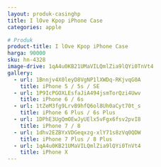 ```yaml
---
layout: produk-casinghp
title: I lOve Kpop iPhone Case
categories: apple

# Produk
product-title: I lOve Kpop iPhone Case
harga: 90000
sku: hn-4328
image-drive: 1qA4u0KB21UMaVILQmlZia9lQYi0TnVt4
gallery:
  - url: 1Bnnjv4X0leyD8VgNP1lXWDq-RKjvqG0A
    title: iPhone 5 / 5s / SE
  - url: 1P9IcPGOXLEsfaJiA494jsmTorQzi4Uwv
    title: iPhone 6 / 6s
  - url: 1tZeM3fg9LrvB9hfQ6ol8Uh0aCyt70t_s
    title: iPhone 6 Plus / 6s Plus
  - url: 1DPhE3UgQmOEwJyUElx5vFgx6fsv2pvI8
    title: iPhone 7 / 8
  - url: 1dhv2EZBYxVDGeqxzg-xlY71s8zVq0QDW
    title: iPhone 7 Plus / 8 Plus
  - url: 1qA4u0KB21UMaVILQmlZia9lQYi0TnVt4
    title: iPhone X
---
```

